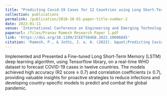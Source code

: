 ```yaml
---
title: "Predicting Covid-19 Cases for 12 Countries using Long Short-Term Memory"
collection: publications
permalink: /publication/2010-10-01-paper-title-number-2
date: 2023-01-11
venue: 'International Conference on Engineering and Emerging Technologies (ICEET), IEEE'
paperurl: /files/Pranav Ramesh Research Paper 1.pdf
link: 'https://doi.org/10.1109/ICEET56468.2022.10006845'
citation: 'Ramesh, P., & Jothi, J. a. A. (2022). &quot;Predicting Covid-19 Cases for 12 Countries using Long Short-Term Memory.&quot; <i>2022 International Conference on Engineering and Emerging Technologies</i> (ICEET), https://doi.org/10.1109/ICEET56468.2022.10006845.'
---
```


Implemented and Presented a Fine-tuned Long Short-Term Memory (LSTM) deep learning algorithm, using Tensorflow library, on a real-time WHO dataset to forecast COVID-19 cases in twelve countries. The models achieved high accuracy (R2 score ≥ 0.7) and correlation coefficients (≥ 0.7), providing valuable insights for proactive strategies to reduce infections and developing country-specific models to predict and combat the global pandemic.
